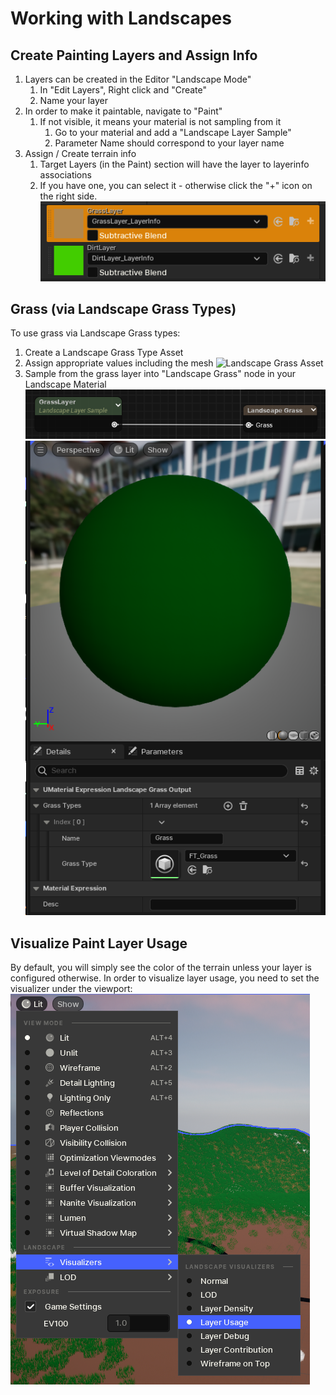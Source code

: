 # Working with Landscapes
## Create Painting Layers and Assign Info
1. Layers can be created in the Editor "Landscape Mode"
	1. In "Edit Layers", Right click and "Create"
	2. Name your layer
2. In order to make it paintable, navigate to "Paint"
	1. If not visible, it means your material is not sampling from it
		1. Go to your material and add a "Landscape Layer Sample"
		2. Parameter Name should correspond to your layer name
3. Assign / Create terrain info
	1. Target Layers (in the Paint) section will have the layer to layerinfo associations
	2. If you have one, you can select it - otherwise click the "+" icon on the right side.
		![Landscape Layer Info Assignments](Images/LandscapeLayerInfoAssignments.png)
## Grass (via Landscape Grass Types)
To use grass via Landscape Grass types:
1. Create a Landscape Grass Type Asset
2. Assign appropriate values including the mesh
	![Landscape Grass Asset](LandscapeGrassTypeAsset.png)
3. Sample from the grass layer into "Landscape Grass" node in your Landscape Material
![Landscape Grass Node and Sampling](Images/LandscapeGrassNodeAndSampling.png)
![Assign Grass Types](Images/NodeGrassTypeArray.png)
## Visualize Paint Layer Usage
By default, you will simply see the color of the terrain unless your layer is configured otherwise. In order to visualize layer usage, you need to set the visualizer under the viewport:
![View Landscape Debug Info](Images/LandScapeLayerUsageDebugInfo.png)